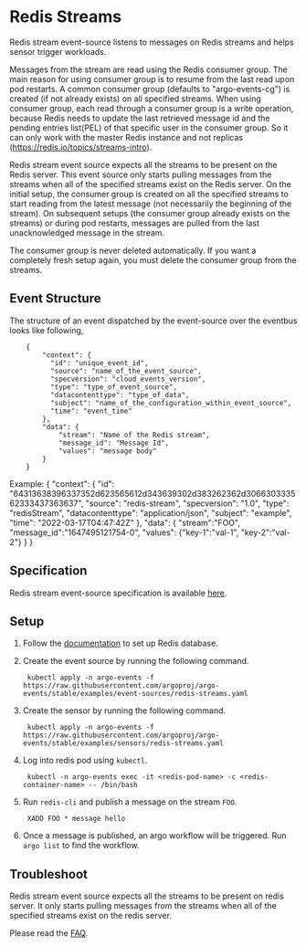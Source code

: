 # Redis Streams

Redis stream event-source listens to messages on Redis streams and helps sensor trigger workloads.

Messages from the stream are read using the Redis consumer group. The main reason for using consumer group is to resume from the last read upon pod restarts. A common consumer group (defaults to "argo-events-cg") is created (if not already exists) on all specified streams. When using consumer group, each read through a consumer group is a write operation, because Redis needs to update the last retrieved message id and the pending entries list(PEL) of that specific user in the consumer group. So it can only work with the master Redis instance and not replicas (https://redis.io/topics/streams-intro).

Redis stream event source expects all the streams to be present on the Redis server. This event source only starts pulling messages from the streams when all of the specified streams exist on the Redis server. On the initial setup, the consumer group is created on all the specified streams to start reading from the latest message (not necessarily the beginning of the stream). On subsequent setups (the consumer group already exists on the streams) or during pod restarts, messages are pulled from the last unacknowledged message in the stream.

The consumer group is never deleted automatically. If you want a completely fresh setup again, you must delete the consumer group from the streams.

## Event Structure

The structure of an event dispatched by the event-source over the eventbus looks like following,

        {
            "context": {
              "id": "unique_event_id",
              "source": "name_of_the_event_source",
              "specversion": "cloud_events_version",
              "type": "type_of_event_source",
              "datacontenttype": "type_of_data",
              "subject": "name_of_the_configuration_within_event_source",
              "time": "event_time"
            },
            "data": {
              	"stream": "Name of the Redis stream",
              	"message_id": "Message Id",
              	"values": "message body"
            }
        }

Example:
        {
          "context": {
            "id": "64313638396337352d623565612d343639302d383262362d306630333562333437363637",
            "source": "redis-stream",
            "specversion": "1.0",
            "type": "redisStream",
            "datacontenttype": "application/json",
            "subject": "example",
            "time": "2022-03-17T04:47:42Z"
          },
          "data": {
                  "stream":"FOO",
                  "message_id":"1647495121754-0",
                  "values": {"key-1":"val-1", "key-2":"val-2"}
          }
        }

## Specification

Redis stream event-source specification is available [here](https://github.com/argoproj/argo-events/blob/master/api/event-source.md#argoproj.io/v1alpha1.RedisStreamEventSource).

## Setup

1. Follow the [documentation](https://kubernetes.io/docs/tutorials/configuration/configure-redis-using-configmap/#real-world-example-configuring-redis-using-a-configmap) to set up Redis database.

1. Create the event source by running the following command.

        kubectl apply -n argo-events -f https://raw.githubusercontent.com/argoproj/argo-events/stable/examples/event-sources/redis-streams.yaml

1. Create the sensor by running the following command.

        kubectl apply -n argo-events -f https://raw.githubusercontent.com/argoproj/argo-events/stable/examples/sensors/redis-streams.yaml

1. Log into redis pod using `kubectl`.

        kubectl -n argo-events exec -it <redis-pod-name> -c <redis-container-name> -- /bin/bash

1. Run `redis-cli` and publish a message on the stream `FOO`.

        XADD FOO * message hello

1. Once a message is published, an argo workflow will be triggered. Run `argo list` to find the workflow. 

## Troubleshoot

Redis stream event source expects all the streams to be present on redis server. It only starts pulling messages from the streams when all of the specified streams exist on the redis server.

Please read the [FAQ](https://argoproj.github.io/argo-events/FAQ/).